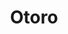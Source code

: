 ---
layout: place
title: "Otoro"
permalink: /new-york/flushing/otoro.html
stateAbbr: NY
stateName: New York
cityName: Flushing
seo:
  name: "Otoro"
  type: Restaurant
  links: https://otoronyc.com/
description: "Otoro serves delicious sushi in Flushing, New York. Try fresh Japanese dishes for a great dining experience. Available for takeout, delivery, and dinner."
place_id: ChIJRzuH785hwokREHerxbm4RsM
photos:
  - name: >-
      places/ChIJRzuH785hwokREHerxbm4RsM/photos/AeeoHcI2aRkiWJ8n0bmAj1AVrtVUOOMyS4Km8fMjwCMJKnxAPKWCRLJPqBpO4ng8h5Z_WivoBCjLGMHl-jMuWaE5zuRB_RJtRF4JGsnW5SJXNe3jftLGEXy1jjuDOR3xWkc7wD8Q5gW2BXMVYoSouj4PdR0Nzj6_ysAiZ1zCp_vFvhBFdSc2Fnfo1vK1stwVPEKJJvtfwj-NpdZYablQ3u-DMub_N7ol3JOHNm3Al4sLdRDy1EdFoTTJ1HymA5UBMztBof6nEhcZWG_i1sOkKVoxmQ0c1YC8ntDqqbGL-LecyodxZJQsFKIsXdwqBckLcxME7FrzELPxY60XHdn97S51ZpO2P2w9RCFkLS9DSWvFwZrzjWghZgJC9LLeFkvTYXm1ct8-yZV9bWM5sZtIM-e0moWLMjgzSLOKkUOH0QSCjJsm7ow
    widthPx: 3173
    heightPx: 4198
    authorAttributions:
      - displayName: D W
        uri: https://maps.google.com/maps/contrib/115472691553938438303
        photoUri: >-
          https://lh3.googleusercontent.com/a/ACg8ocJdqLEUc1VeOfb-7PfbDcj2b_YpAkBqxlZ002HEvS8mb2Z-LQ=s100-p-k-no-mo
    flagContentUri: >-
      https://www.google.com/local/imagery/report/?cb_client=maps_api_places.places_api&image_key=!1e10!2sCIHM0ogKEICAgMCI7Nzc_AE&hl=en-US
    googleMapsUri: >-
      https://www.google.com/maps/place//data=!3m4!1e2!3m2!1sCIHM0ogKEICAgMCI7Nzc_AE!2e10!4m2!3m1!1s0x89c261ceef873b47:0xc346b8b9c5ab7710
  - name: >-
      places/ChIJRzuH785hwokREHerxbm4RsM/photos/AeeoHcK2pAxZLFS_vPlO7kXonQdbzlp4w_xdPycGvqTNknzmVZon9iiiTwvAT2XrFFAUEi-4QHDrQfuktG8xlOaga7haKhYiOOJ87aYzrzuFT9oQUM-Y5I96N_6gtZO97QtvZL6ege7FTcVQpS-a8_yudGVcr9ryqUq3QAfFJIPn0ELVC-7twh_f28ez3zRTriTO0V2bK6YPIRFH4aaTALzcHHrpPfTKg2YRXwVdMWDDvNBjMqGUjG06u-rq7hL2XQGy_UIsM_ufhxUsa1zFU8l2dzHL4Ki2WKjWcznQ1U2S4TD_hg
    widthPx: 1679
    heightPx: 984
    authorAttributions:
      - displayName: Otoro
        uri: https://maps.google.com/maps/contrib/100813520255468936647
        photoUri: >-
          https://lh3.googleusercontent.com/a/ACg8ocIVLL58bEypSXLWOD8BnG6IEIJ4I6YY4VDVGI_sxh00a2_Zcw=s100-p-k-no-mo
    flagContentUri: >-
      https://www.google.com/local/imagery/report/?cb_client=maps_api_places.places_api&image_key=!1e10!2sAF1QipPme7BHoBnQo90BFJ6QfcoRrE2o3Bbsro6nLQ06&hl=en-US
    googleMapsUri: >-
      https://www.google.com/maps/place//data=!3m4!1e2!3m2!1sAF1QipPme7BHoBnQo90BFJ6QfcoRrE2o3Bbsro6nLQ06!2e10!4m2!3m1!1s0x89c261ceef873b47:0xc346b8b9c5ab7710
  - name: >-
      places/ChIJRzuH785hwokREHerxbm4RsM/photos/AeeoHcLSLyShiaaP1f_VsuM9Q-sT3bLjjzScQwFSsvjSilNImgBk1MU_zzPh70VbLkGoS7T6G2-waMAZgO7VSh09x8ZhAfa5y3reXznQnBeOMFzXvCn9LaISxuAPh5TuN_j38wLsE26wRoBfovhNaOfHU2U5XqElIWQhcvHM1RTKqE-JGV89dZKz5sZ6p8TQksbRsrYbZfNrnjVBIhTAbWgUUCMJvhejezvHpA2ciDgYUNyDEzdFSdyiaZ5VYw--skJd1ipfawVPIhQ_Xrss47HEAKGA5j9TwIWGliQ8jKd5NeotoyYk70-XoCR2OqTDjhn1XeS4pZ_zlz_pf4MN5qaweLxXAQEfBobDn-vPSPSC0WjnfefXMC0ZcPFvjrQyfCCYPilr1LoERaKYsmakezs5IJ1Ys6gWgO2VnDNGRmDMOnxJmA
    widthPx: 4624
    heightPx: 3472
    authorAttributions:
      - displayName: Mark Dimont
        uri: https://maps.google.com/maps/contrib/104548092350921090836
        photoUri: >-
          https://lh3.googleusercontent.com/a-/ALV-UjX0WaedQfUnZ4cjQs_9Mlqzts5D-hDhfwecZQTmDcb0C_f7v4nQtQ=s100-p-k-no-mo
    flagContentUri: >-
      https://www.google.com/local/imagery/report/?cb_client=maps_api_places.places_api&image_key=!1e10!2sCIHM0ogKEICAgMDIrp-6dQ&hl=en-US
    googleMapsUri: >-
      https://www.google.com/maps/place//data=!3m4!1e2!3m2!1sCIHM0ogKEICAgMDIrp-6dQ!2e10!4m2!3m1!1s0x89c261ceef873b47:0xc346b8b9c5ab7710
  - name: >-
      places/ChIJRzuH785hwokREHerxbm4RsM/photos/AeeoHcL05aibIKFm5gsNWQAl0XARrrRzNqY9-jiH1oaKjQKImuMMVK2K_qJ2OD67VqYVX3mRt3P5qHzDKTbgwqBEO8FbZEiVl3UbpMlq4QhIzOSFxaeqvEEU_iTh8AZJcyKxbH4YsqWlnBKS321UaJkEZ2UXZj3Z9iGTlQgYPaJivenEGc5AkoFE0j3sIx9pQrlIC8wjDevUU7PN9NB7FZVk0ngO5K2o5lyIfHfjRFXXGadr6yffBcG5cKgtPYaxOulJXONM8FgqkJoxsU3au9-ZnLBw9eYUskt7VfY6tTpx0Fe6fQ
    widthPx: 640
    heightPx: 428
    authorAttributions:
      - displayName: Otoro
        uri: https://maps.google.com/maps/contrib/100813520255468936647
        photoUri: >-
          https://lh3.googleusercontent.com/a/ACg8ocIVLL58bEypSXLWOD8BnG6IEIJ4I6YY4VDVGI_sxh00a2_Zcw=s100-p-k-no-mo
    flagContentUri: >-
      https://www.google.com/local/imagery/report/?cb_client=maps_api_places.places_api&image_key=!1e10!2sAF1QipN-ZmHuvjzqxpuJIpo4AhiSsIDeMXrcVoBuNClj&hl=en-US
    googleMapsUri: >-
      https://www.google.com/maps/place//data=!3m4!1e2!3m2!1sAF1QipN-ZmHuvjzqxpuJIpo4AhiSsIDeMXrcVoBuNClj!2e10!4m2!3m1!1s0x89c261ceef873b47:0xc346b8b9c5ab7710
  - name: >-
      places/ChIJRzuH785hwokREHerxbm4RsM/photos/AeeoHcLB9-nV7f8EeHvfAZAjsLFZrfAD0WtIS71hof1OC3rY5_8wEw0ajH2LFJfp0NXMKJ27zqIpT_PAx00CnnSdMBC8RgBBTNJiqHuMgft59DOKxilb4re84yiAo_q0XX-diPgS6O7J5jXTmQWdbBU_W6WbtuBlF8ybzocmyvJLei5ni2sMegMglMnbRYubD0KXOEF5T8B1p_KYWKdDwBukhruZiZVK1KOzUZxsdNzS4BoI1ORzAhqyP2fOmT80l2qkjpLwFce0JnCUnzIqbf1A-WU1PkTIY4XuVYMFTwcN_I_setf2MdKAMAhIIuWFEW0gQZWxKwC361fEUIkAmKbpb05U5-NyJkZgpwdinQNjPOKYM1gVEibQWtN1CxuF6WgU_N58YLJWimh5gpjPoHj6wvliJ1zUV7ssU6a3741drCCg-w
    widthPx: 3024
    heightPx: 4032
    authorAttributions:
      - displayName: Paola Giraldo
        uri: https://maps.google.com/maps/contrib/107197198216989698856
        photoUri: >-
          https://lh3.googleusercontent.com/a-/ALV-UjXJxG-9JX7pQwk4CWwHS0Lam7J2zM5enK6Y2H4dXnudEO_XlwE=s100-p-k-no-mo
    flagContentUri: >-
      https://www.google.com/local/imagery/report/?cb_client=maps_api_places.places_api&image_key=!1e10!2sCIHM0ogKEICAgMCQvIffSQ&hl=en-US
    googleMapsUri: >-
      https://www.google.com/maps/place//data=!3m4!1e2!3m2!1sCIHM0ogKEICAgMCQvIffSQ!2e10!4m2!3m1!1s0x89c261ceef873b47:0xc346b8b9c5ab7710
  - name: >-
      places/ChIJRzuH785hwokREHerxbm4RsM/photos/AeeoHcLsKGLDaARq7sbLsxaQoNaJdvJp4ONkK8L2BDiPy9UoUATgs7YtF2ErCYzN1DQsJgpCmMByLFK1fW-2yDC7Yo3R7oVAObguAm5dymPv79Gqb0_Ofa27VfEavpTmEqxKzvanMPjtDAz8QeUV6Mz8mmKX2yIgeUiDUnYip2NCA1hQUl39xCy3cO3dwPSVqHJQFdUaqd2rJwo1aDmhHx1cwRISLKn6vGttKp4on5sCMt2j1lK22EzIqLaPJLEP2yZYWe1zygxd88jrkeYDa2rY8p_Kf6-KuKeHWx7qHvzZXRhauA
    widthPx: 1320
    heightPx: 1766
    authorAttributions:
      - displayName: Otoro
        uri: https://maps.google.com/maps/contrib/100813520255468936647
        photoUri: >-
          https://lh3.googleusercontent.com/a/ACg8ocIVLL58bEypSXLWOD8BnG6IEIJ4I6YY4VDVGI_sxh00a2_Zcw=s100-p-k-no-mo
    flagContentUri: >-
      https://www.google.com/local/imagery/report/?cb_client=maps_api_places.places_api&image_key=!1e10!2sAF1QipOdAi1KGlArhW__peidPxMXigYHNQgyxWaH6JCU&hl=en-US
    googleMapsUri: >-
      https://www.google.com/maps/place//data=!3m4!1e2!3m2!1sAF1QipOdAi1KGlArhW__peidPxMXigYHNQgyxWaH6JCU!2e10!4m2!3m1!1s0x89c261ceef873b47:0xc346b8b9c5ab7710
  - name: >-
      places/ChIJRzuH785hwokREHerxbm4RsM/photos/AeeoHcLhQ7GmPeUyWtJDudg5PWnN4yu9iwrYVMpwJRVPejTNJXFYuZ3BRAT5xv2Op93Qs8GQHV-CPw-WCABqprk78VrUlGoD5MKDHcML5Uoz_Sn1Trxm6fMuOfvUyirHAj4_mpbiqq58-oCq78w_C-YvJH0XJ8n3Wmfa4B4CW2Q4F24d3whVctb2b1jydahXQdv67s_9ipAw-PsQ74aNJENOGp7lK5yBFTP_yyVXrY2xt1r7Giupt8qprl6OWvWDiceAqwJaEthYZ7HPzN4kHmWN1zhlHZEGgZzQpk8cjYjaboIk-HGN2v_msRq-ce_Ra53Ny_xYeK4zqAqIYvxSopqccNOwPzLUEtAodjrx5dgdAKJIjk_1rxIYEcOIQ2_IMu3DIfPiZTPYqAFuKbVtfLMEezgo4E-rLDbgdQ1ZFaKBegAoz0q_
    widthPx: 3000
    heightPx: 4000
    authorAttributions:
      - displayName: Shlomo Benarroch
        uri: https://maps.google.com/maps/contrib/105557903384081347122
        photoUri: >-
          https://lh3.googleusercontent.com/a-/ALV-UjXYL8Jjwf576OEl4iL4m9oxhEEjIlGAuXUK0VN3GxrbCxlvfMQv=s100-p-k-no-mo
    flagContentUri: >-
      https://www.google.com/local/imagery/report/?cb_client=maps_api_places.places_api&image_key=!1e10!2sCIHM0ogKEICAgIDfsPO1pgE&hl=en-US
    googleMapsUri: >-
      https://www.google.com/maps/place//data=!3m4!1e2!3m2!1sCIHM0ogKEICAgIDfsPO1pgE!2e10!4m2!3m1!1s0x89c261ceef873b47:0xc346b8b9c5ab7710
  - name: >-
      places/ChIJRzuH785hwokREHerxbm4RsM/photos/AeeoHcIx1e9CGkLBUtNYx7wERC9bR0nOqpL5KXmWJFw2B3TQRBw3rzfUwxJak6AKHkuF8OtC2tZsmY93vi0X_wmE1w-62iPbeLkqysrtUoAANb7fbDHPRU-LxAKrKNPe310ETCysWBgB-kxuiACwTczSPEAxJZ-YC8VVKP3hnyuRXKJcm-vSv6_00S7Cr4ABuEzSJCZnq0q-308pFJZ0miuV0zq-wIEwIowXO8dycdCkCt4_LaP81oBsY3s4jv_aX8_jDBjWluYDUrjZUsFDIuPE-rQxgqobRhx8Jx5jb4rF8683uD7aq9thQtEjNhDeMrPDtfTlymQYZ-12yPJwRJWVPH3Uf2rs7_gLbsMZol93Cr5CBG71op3zqOsd8V7G6Rowwv8iHYUmFGSIZPJfwH9a_jbpWO7XHzWB3qofnuc_pfLRM1f8wehEc1Z2GR-E5_qg
    widthPx: 3000
    heightPx: 4000
    authorAttributions:
      - displayName: Ronnie Kalatizadeh
        uri: https://maps.google.com/maps/contrib/107793673747261278191
        photoUri: >-
          https://lh3.googleusercontent.com/a-/ALV-UjUk1pZHrguIYRMt9REIUFCOPxYdJ6jHgH3R4ER9mAVxmW_Ps1K8Ow=s100-p-k-no-mo
    flagContentUri: >-
      https://www.google.com/local/imagery/report/?cb_client=maps_api_places.places_api&image_key=!1e10!2sCIABIhADydERai_kMGfU5IIAAe95&hl=en-US
    googleMapsUri: >-
      https://www.google.com/maps/place//data=!3m4!1e2!3m2!1sCIABIhADydERai_kMGfU5IIAAe95!2e10!4m2!3m1!1s0x89c261ceef873b47:0xc346b8b9c5ab7710
  - name: >-
      places/ChIJRzuH785hwokREHerxbm4RsM/photos/AeeoHcJ1hUYq0r8K3BvUhh8biUgebaxli8nEjvnlk_kiuDMZxeh33i4vBg-F9EJ-40RsaX1YO4PUi6Dkbw1KEnTrObMRRU1o39iQrhR7slhx2tIuB8u5hMRzL-cMyPhRW-WO1VINhLwLfvNnG1QeMk23CcAt3IU4pe-Hnpm_yi2f9EbH9LSWzqqbjGgNejDpyVwjWXG4rAGbppRhTW1bkVx-nLncUTR3VFiFEu645kwV7s6pLIjMw8tPnLIZUEdasco31sSWUVgUkglChvMTJJs0dBhI1Ws0GG7QOkRy_bSBs9QDbg
    widthPx: 2048
    heightPx: 1366
    authorAttributions:
      - displayName: Otoro
        uri: https://maps.google.com/maps/contrib/100813520255468936647
        photoUri: >-
          https://lh3.googleusercontent.com/a/ACg8ocIVLL58bEypSXLWOD8BnG6IEIJ4I6YY4VDVGI_sxh00a2_Zcw=s100-p-k-no-mo
    flagContentUri: >-
      https://www.google.com/local/imagery/report/?cb_client=maps_api_places.places_api&image_key=!1e10!2sAF1QipPAS8BtHHAEyoCD5mUBAQpH1aRv2-J3mjbPORyh&hl=en-US
    googleMapsUri: >-
      https://www.google.com/maps/place//data=!3m4!1e2!3m2!1sAF1QipPAS8BtHHAEyoCD5mUBAQpH1aRv2-J3mjbPORyh!2e10!4m2!3m1!1s0x89c261ceef873b47:0xc346b8b9c5ab7710
  - name: >-
      places/ChIJRzuH785hwokREHerxbm4RsM/photos/AeeoHcJtnIJQUGBwor3DmMKAYw3yfmDMZniFXmjJRuqu7_Wj43gtuFU1hRwg9kEITd2AGTikg_UCZ23z5ivk8QEXxD-h6ywuUaXUItHv-sz1vPE1VGQh7DPcYbj1R_R24q2_LxeDv1sdyDyVG_gUoHead42qcU9nSFQk8nag0Vsq_Zti0xq-fHj0FbIaIag8sTGpW2WULso_IxNsJpQeDL2dz4E5CQL7WEGA9kYpDebpnEI4za20UF1MjwFVkdVxALibJ2P2_e1K1Jm3XEZwtWgwTBgU4zuaE0WsK8TY8RZv3T2djQ
    widthPx: 1320
    heightPx: 1707
    authorAttributions:
      - displayName: Otoro
        uri: https://maps.google.com/maps/contrib/100813520255468936647
        photoUri: >-
          https://lh3.googleusercontent.com/a/ACg8ocIVLL58bEypSXLWOD8BnG6IEIJ4I6YY4VDVGI_sxh00a2_Zcw=s100-p-k-no-mo
    flagContentUri: >-
      https://www.google.com/local/imagery/report/?cb_client=maps_api_places.places_api&image_key=!1e10!2sAF1QipMpGZpm1nFsJIm9N2LHDeD_ZCwseAoNTKjFO_jN&hl=en-US
    googleMapsUri: >-
      https://www.google.com/maps/place//data=!3m4!1e2!3m2!1sAF1QipMpGZpm1nFsJIm9N2LHDeD_ZCwseAoNTKjFO_jN!2e10!4m2!3m1!1s0x89c261ceef873b47:0xc346b8b9c5ab7710
address: 179-24 Union Tpke, Flushing, NY 11366, USA
street: 179-24 Union Tpke
city: Flushing
state: NY
zip: '11366'
country: USA
neighborhood: Flushing
latitude: '40.726594'
longitude: '-73.788211'
accessibility_options:
  wheelchairAccessibleParking: true
  wheelchairAccessibleEntrance: true
  wheelchairAccessibleRestroom: true
  wheelchairAccessibleSeating: true
business_status: CLOSED_TEMPORARILY
name: Otoro
google_maps_links:
  directionsUri: >-
    https://www.google.com/maps/dir//''/data=!4m7!4m6!1m1!4e2!1m2!1m1!1s0x89c261ceef873b47:0xc346b8b9c5ab7710!3e0
  placeUri: https://maps.google.com/?cid=14071137193790502672
  writeAReviewUri: >-
    https://www.google.com/maps/place//data=!4m3!3m2!1s0x89c261ceef873b47:0xc346b8b9c5ab7710!12e1
  reviewsUri: >-
    https://www.google.com/maps/place//data=!4m4!3m3!1s0x89c261ceef873b47:0xc346b8b9c5ab7710!9m1!1b1
  photosUri: >-
    https://www.google.com/maps/place//data=!4m3!3m2!1s0x89c261ceef873b47:0xc346b8b9c5ab7710!10e5
primary_type: Restaurant
opening_hours:
  regular: null
  current: null
secondary_opening_hours:
  regular:
    weekdayDescriptions: null
    type: null
  current:
    weekdayDescriptions: null
    type: null
phone: (917) 683-7713
price_level: null
price_range: $100 &ndash; & up
rating: '4.9'
rating_count: 106
website: https://otoronyc.com/
reviews:
  - name: >-
      places/ChIJRzuH785hwokREHerxbm4RsM/reviews/ChZDSUhNMG9nS0VJQ0FnTUNJclBTZ2F3EAE
    relativePublishTimeDescription: a week ago
    rating: 5
    text:
      text: >-
        Absolutely the best sushi in nyc! You have to try everything on the
        menu. It is really that good. The service is one of the best. Isaac the
        owner is also very kind and very involved with making sure customers are
        happy and enjoying! And the vibe is a vibe! Great ambiance and attracts
        great crowd! You won’t regret coming here! Heard they’re opening in
        miami too so have to check that out once it opens Bh!
      languageCode: en
    originalText:
      text: >-
        Absolutely the best sushi in nyc! You have to try everything on the
        menu. It is really that good. The service is one of the best. Isaac the
        owner is also very kind and very involved with making sure customers are
        happy and enjoying! And the vibe is a vibe! Great ambiance and attracts
        great crowd! You won’t regret coming here! Heard they’re opening in
        miami too so have to check that out once it opens Bh!
      languageCode: en
    authorAttribution:
      displayName: Mahta
      uri: https://www.google.com/maps/contrib/110367315242965427880/reviews
      photoUri: >-
        https://lh3.googleusercontent.com/a/ACg8ocKe8qFXrg9dTFGWCnFQuFYTzelph_5JOaYXp_kRx7xcDuH6JiL6=s128-c0x00000000-cc-rp-mo
    publishTime: '2025-03-31T00:46:44.666792Z'
    flagContentUri: >-
      https://www.google.com/local/review/rap/report?postId=ChZDSUhNMG9nS0VJQ0FnTUNJclBTZ2F3EAE&d=17924085&t=1
    googleMapsUri: >-
      https://www.google.com/maps/reviews/data=!4m6!14m5!1m4!2m3!1sChZDSUhNMG9nS0VJQ0FnTUNJclBTZ2F3EAE!2m1!1s0x89c261ceef873b47:0xc346b8b9c5ab7710
  - name: >-
      places/ChIJRzuH785hwokREHerxbm4RsM/reviews/ChZDSUhNMG9nS0VJQ0FnTUNJN056Y1hBEAE
    relativePublishTimeDescription: a week ago
    rating: 4
    text:
      text: >-
        Very cute place.  We went on Sunday and it was not very busy.   The
        drinks were light and tasty.  They were a little inconsistent when we
        got the same drink but we loved the cocktails regardless.  Our server
        was very good.  Unfortunately we had to get him few times but he always
        had a wonderful smile which really helped. Our food came fast.  Few
        reminders had to be given but again the waiter was very kind which made
        up for the delays.


        The lobster roll was delicious.  The Korean cauliflower was also great
        fritters to enjoy.  The carpaccio …fried rice…special rolls…so many
        delicious things to eat. We did not enjoy the Beet dish - definitely
        skip that. It didn’t work with rest of stuff.


        Our bill did have 20% tip …even on drinks.


        We went there simply by reading reviews… we had great time.  Should try
        - Great Job
      languageCode: en
    originalText:
      text: >-
        Very cute place.  We went on Sunday and it was not very busy.   The
        drinks were light and tasty.  They were a little inconsistent when we
        got the same drink but we loved the cocktails regardless.  Our server
        was very good.  Unfortunately we had to get him few times but he always
        had a wonderful smile which really helped. Our food came fast.  Few
        reminders had to be given but again the waiter was very kind which made
        up for the delays.


        The lobster roll was delicious.  The Korean cauliflower was also great
        fritters to enjoy.  The carpaccio …fried rice…special rolls…so many
        delicious things to eat. We did not enjoy the Beet dish - definitely
        skip that. It didn’t work with rest of stuff.


        Our bill did have 20% tip …even on drinks.


        We went there simply by reading reviews… we had great time.  Should try
        - Great Job
      languageCode: en
    authorAttribution:
      displayName: D W
      uri: https://www.google.com/maps/contrib/115472691553938438303/reviews
      photoUri: >-
        https://lh3.googleusercontent.com/a/ACg8ocJdqLEUc1VeOfb-7PfbDcj2b_YpAkBqxlZ002HEvS8mb2Z-LQ=s128-c0x00000000-cc-rp-mo-ba4
    publishTime: '2025-03-31T02:13:11.196443Z'
    flagContentUri: >-
      https://www.google.com/local/review/rap/report?postId=ChZDSUhNMG9nS0VJQ0FnTUNJN056Y1hBEAE&d=17924085&t=1
    googleMapsUri: >-
      https://www.google.com/maps/reviews/data=!4m6!14m5!1m4!2m3!1sChZDSUhNMG9nS0VJQ0FnTUNJN056Y1hBEAE!2m1!1s0x89c261ceef873b47:0xc346b8b9c5ab7710
  - name: >-
      places/ChIJRzuH785hwokREHerxbm4RsM/reviews/ChZDSUhNMG9nS0VJQ0FnTUNnOVpicGNBEAE
    relativePublishTimeDescription: a month ago
    rating: 5
    text:
      text: >-
        Where to begin! What an experience… Welcoming decor, attentive staff,
        great cozy upscale vibe, owner a true mensch, and the food, simply
        impeccable and dreamy. Kudos to Isaac and his team for creating such an
        amazing place. For those in NY who wouldn’t normally schlep out to
        Queens, think again…. I would come running back to it every week in a
        perfect world if I could. Seriously - can’t say enough amazing things
        about this place and the quality of the fish. Worth every penny. I have
        been to probably hundreds of sushi restaurants at this point, this is
        top 3, if not the absolute best. Thank you Isaac and the entire Otoro
        team - you guys went above and beyond and we’ll never forget this
        dinner!
      languageCode: en
    originalText:
      text: >-
        Where to begin! What an experience… Welcoming decor, attentive staff,
        great cozy upscale vibe, owner a true mensch, and the food, simply
        impeccable and dreamy. Kudos to Isaac and his team for creating such an
        amazing place. For those in NY who wouldn’t normally schlep out to
        Queens, think again…. I would come running back to it every week in a
        perfect world if I could. Seriously - can’t say enough amazing things
        about this place and the quality of the fish. Worth every penny. I have
        been to probably hundreds of sushi restaurants at this point, this is
        top 3, if not the absolute best. Thank you Isaac and the entire Otoro
        team - you guys went above and beyond and we’ll never forget this
        dinner!
      languageCode: en
    authorAttribution:
      displayName: Gregory Aubrey
      uri: https://www.google.com/maps/contrib/103749523336103117567/reviews
      photoUri: >-
        https://lh3.googleusercontent.com/a-/ALV-UjV1hAsyuk0fOtQkeB5ABaJwJeqlOtETwlDezd9q3jAYQvF5LT6f=s128-c0x00000000-cc-rp-mo
    publishTime: '2025-02-19T17:51:37.750391Z'
    flagContentUri: >-
      https://www.google.com/local/review/rap/report?postId=ChZDSUhNMG9nS0VJQ0FnTUNnOVpicGNBEAE&d=17924085&t=1
    googleMapsUri: >-
      https://www.google.com/maps/reviews/data=!4m6!14m5!1m4!2m3!1sChZDSUhNMG9nS0VJQ0FnTUNnOVpicGNBEAE!2m1!1s0x89c261ceef873b47:0xc346b8b9c5ab7710
  - name: >-
      places/ChIJRzuH785hwokREHerxbm4RsM/reviews/ChdDSUhNMG9nS0VJQ0FnTUN3dzZXOHBnRRAB
    relativePublishTimeDescription: 3 weeks ago
    rating: 5
    text:
      text: >-
        Came here the other night, no words! Owner was so involved and
        passionate about his business. Everything was so perfect, I was amazing
        at the creativity of his multiple sushi chefs and what they were making.

        We ordered the 15 course omakasi which was beyond delicious. The owner
        who is the nicest guy gave us a roll on the house.

        Problem is, once you come here, it’s hard to sit back in economy class:)

        Best of all, pricing was very fair. Highly recommended!!
      languageCode: en
    originalText:
      text: >-
        Came here the other night, no words! Owner was so involved and
        passionate about his business. Everything was so perfect, I was amazing
        at the creativity of his multiple sushi chefs and what they were making.

        We ordered the 15 course omakasi which was beyond delicious. The owner
        who is the nicest guy gave us a roll on the house.

        Problem is, once you come here, it’s hard to sit back in economy class:)

        Best of all, pricing was very fair. Highly recommended!!
      languageCode: en
    authorAttribution:
      displayName: Steven Rieder
      uri: https://www.google.com/maps/contrib/112221134025592260178/reviews
      photoUri: >-
        https://lh3.googleusercontent.com/a-/ALV-UjVS-iMDq1VVvCNh0SbbO_7KWLz6ZE92oNIAgq_2CpiyFiJPr4Fcnw=s128-c0x00000000-cc-rp-mo
    publishTime: '2025-03-20T20:38:33.161817Z'
    flagContentUri: >-
      https://www.google.com/local/review/rap/report?postId=ChdDSUhNMG9nS0VJQ0FnTUN3dzZXOHBnRRAB&d=17924085&t=1
    googleMapsUri: >-
      https://www.google.com/maps/reviews/data=!4m6!14m5!1m4!2m3!1sChdDSUhNMG9nS0VJQ0FnTUN3dzZXOHBnRRAB!2m1!1s0x89c261ceef873b47:0xc346b8b9c5ab7710
  - name: >-
      places/ChIJRzuH785hwokREHerxbm4RsM/reviews/ChZDSUhNMG9nS0VJQ0FnTUNJOW9DT0F3EAE
    relativePublishTimeDescription: a week ago
    rating: 5
    text:
      text: >-
        Everything at Otoro was incredible. The omakase was buttery and fresh,
        and the flavors across the menu were bold but balanced. Loved the
        Branzino with parsley butter along with the attention to detail in every
        dish. Beautiful space, great energy, with food that seriously delivers.
      languageCode: en
    originalText:
      text: >-
        Everything at Otoro was incredible. The omakase was buttery and fresh,
        and the flavors across the menu were bold but balanced. Loved the
        Branzino with parsley butter along with the attention to detail in every
        dish. Beautiful space, great energy, with food that seriously delivers.
      languageCode: en
    authorAttribution:
      displayName: Ariel Aharonov
      uri: https://www.google.com/maps/contrib/105049695958051758570/reviews
      photoUri: >-
        https://lh3.googleusercontent.com/a-/ALV-UjWGfIs43znNWYLTNNdGjraBwyZ8oLDibHN9cxnjZa5o92HPBZvbXw=s128-c0x00000000-cc-rp-mo
    publishTime: '2025-04-01T20:05:34.360196Z'
    flagContentUri: >-
      https://www.google.com/local/review/rap/report?postId=ChZDSUhNMG9nS0VJQ0FnTUNJOW9DT0F3EAE&d=17924085&t=1
    googleMapsUri: >-
      https://www.google.com/maps/reviews/data=!4m6!14m5!1m4!2m3!1sChZDSUhNMG9nS0VJQ0FnTUNJOW9DT0F3EAE!2m1!1s0x89c261ceef873b47:0xc346b8b9c5ab7710
parking_options:
  freeParkingLot: true
  paidStreetParking: true
payment_options:
  acceptsCreditCards: true
  acceptsCashOnly: false
allow_dogs: null
curbside_pickup: true
delivery: true
dine_in: true
good_for_children: null
good_for_groups: null
good_for_sports: false
live_music: false
menu_for_children: null
outdoor_seating: null
reservable: true
restroom: true
serves_beer: true
serves_breakfast: null
serves_brunch: null
serves_cocktails: true
serves_coffee: null
serves_dinner: true
serves_dessert: true
serves_lunch: null
serves_vegetarian_food: null
serves_wine: true
takeout: true
summary: null

---